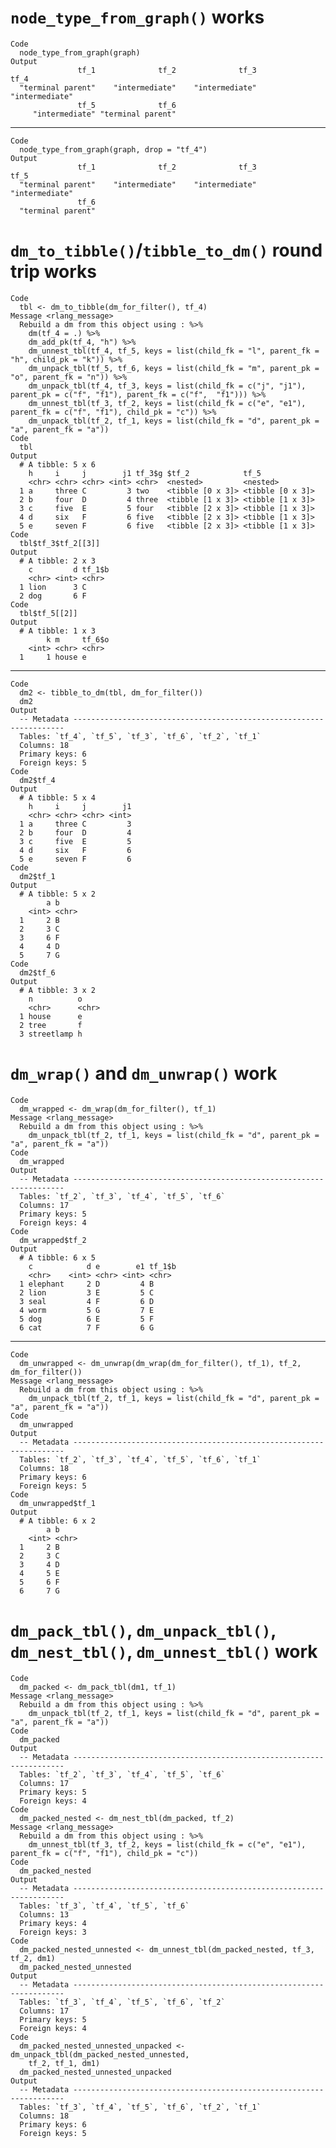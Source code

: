 # `node_type_from_graph()` works

    Code
      node_type_from_graph(graph)
    Output
                   tf_1              tf_2              tf_3              tf_4 
      "terminal parent"    "intermediate"    "intermediate"    "intermediate" 
                   tf_5              tf_6 
         "intermediate" "terminal parent" 

---

    Code
      node_type_from_graph(graph, drop = "tf_4")
    Output
                   tf_1              tf_2              tf_3              tf_5 
      "terminal parent"    "intermediate"    "intermediate"    "intermediate" 
                   tf_6 
      "terminal parent" 

# `dm_to_tibble()`/`tibble_to_dm()` round trip works

    Code
      tbl <- dm_to_tibble(dm_for_filter(), tf_4)
    Message <rlang_message>
      Rebuild a dm from this object using : %>%
        dm(tf_4 = .) %>%
        dm_add_pk(tf_4, "h") %>%
        dm_unnest_tbl(tf_4, tf_5, keys = list(child_fk = "l", parent_fk = "h", child_pk = "k")) %>%
        dm_unpack_tbl(tf_5, tf_6, keys = list(child_fk = "m", parent_pk = "o", parent_fk = "n")) %>%
        dm_unpack_tbl(tf_4, tf_3, keys = list(child_fk = c("j", "j1"), parent_pk = c("f", "f1"), parent_fk = c("f",  "f1"))) %>%
        dm_unnest_tbl(tf_3, tf_2, keys = list(child_fk = c("e", "e1"), parent_fk = c("f", "f1"), child_pk = "c")) %>%
        dm_unpack_tbl(tf_2, tf_1, keys = list(child_fk = "d", parent_pk = "a", parent_fk = "a"))
    Code
      tbl
    Output
      # A tibble: 5 x 6
        h     i     j        j1 tf_3$g $tf_2            tf_5            
        <chr> <chr> <chr> <int> <chr>  <nested>         <nested>        
      1 a     three C         3 two    <tibble [0 x 3]> <tibble [0 x 3]>
      2 b     four  D         4 three  <tibble [1 x 3]> <tibble [1 x 3]>
      3 c     five  E         5 four   <tibble [2 x 3]> <tibble [1 x 3]>
      4 d     six   F         6 five   <tibble [2 x 3]> <tibble [1 x 3]>
      5 e     seven F         6 five   <tibble [2 x 3]> <tibble [1 x 3]>
    Code
      tbl$tf_3$tf_2[[3]]
    Output
      # A tibble: 2 x 3
        c         d tf_1$b
        <chr> <int> <chr> 
      1 lion      3 C     
      2 dog       6 F     
    Code
      tbl$tf_5[[2]]
    Output
      # A tibble: 1 x 3
            k m     tf_6$o
        <int> <chr> <chr> 
      1     1 house e     

---

    Code
      dm2 <- tibble_to_dm(tbl, dm_for_filter())
      dm2
    Output
      -- Metadata --------------------------------------------------------------------
      Tables: `tf_4`, `tf_5`, `tf_3`, `tf_6`, `tf_2`, `tf_1`
      Columns: 18
      Primary keys: 6
      Foreign keys: 5
    Code
      dm2$tf_4
    Output
      # A tibble: 5 x 4
        h     i     j        j1
        <chr> <chr> <chr> <int>
      1 a     three C         3
      2 b     four  D         4
      3 c     five  E         5
      4 d     six   F         6
      5 e     seven F         6
    Code
      dm2$tf_1
    Output
      # A tibble: 5 x 2
            a b    
        <int> <chr>
      1     2 B    
      2     3 C    
      3     6 F    
      4     4 D    
      5     7 G    
    Code
      dm2$tf_6
    Output
      # A tibble: 3 x 2
        n          o    
        <chr>      <chr>
      1 house      e    
      2 tree       f    
      3 streetlamp h    

# `dm_wrap()` and `dm_unwrap()` work

    Code
      dm_wrapped <- dm_wrap(dm_for_filter(), tf_1)
    Message <rlang_message>
      Rebuild a dm from this object using : %>%
        dm_unpack_tbl(tf_2, tf_1, keys = list(child_fk = "d", parent_pk = "a", parent_fk = "a"))
    Code
      dm_wrapped
    Output
      -- Metadata --------------------------------------------------------------------
      Tables: `tf_2`, `tf_3`, `tf_4`, `tf_5`, `tf_6`
      Columns: 17
      Primary keys: 5
      Foreign keys: 4
    Code
      dm_wrapped$tf_2
    Output
      # A tibble: 6 x 5
        c            d e        e1 tf_1$b
        <chr>    <int> <chr> <int> <chr> 
      1 elephant     2 D         4 B     
      2 lion         3 E         5 C     
      3 seal         4 F         6 D     
      4 worm         5 G         7 E     
      5 dog          6 E         5 F     
      6 cat          7 F         6 G     

---

    Code
      dm_unwrapped <- dm_unwrap(dm_wrap(dm_for_filter(), tf_1), tf_2, dm_for_filter())
    Message <rlang_message>
      Rebuild a dm from this object using : %>%
        dm_unpack_tbl(tf_2, tf_1, keys = list(child_fk = "d", parent_pk = "a", parent_fk = "a"))
    Code
      dm_unwrapped
    Output
      -- Metadata --------------------------------------------------------------------
      Tables: `tf_2`, `tf_3`, `tf_4`, `tf_5`, `tf_6`, `tf_1`
      Columns: 18
      Primary keys: 6
      Foreign keys: 5
    Code
      dm_unwrapped$tf_1
    Output
      # A tibble: 6 x 2
            a b    
        <int> <chr>
      1     2 B    
      2     3 C    
      3     4 D    
      4     5 E    
      5     6 F    
      6     7 G    

# `dm_pack_tbl()`, `dm_unpack_tbl()`, `dm_nest_tbl()`, `dm_unnest_tbl()` work

    Code
      dm_packed <- dm_pack_tbl(dm1, tf_1)
    Message <rlang_message>
      Rebuild a dm from this object using : %>%
        dm_unpack_tbl(tf_2, tf_1, keys = list(child_fk = "d", parent_pk = "a", parent_fk = "a"))
    Code
      dm_packed
    Output
      -- Metadata --------------------------------------------------------------------
      Tables: `tf_2`, `tf_3`, `tf_4`, `tf_5`, `tf_6`
      Columns: 17
      Primary keys: 5
      Foreign keys: 4
    Code
      dm_packed_nested <- dm_nest_tbl(dm_packed, tf_2)
    Message <rlang_message>
      Rebuild a dm from this object using : %>%
        dm_unnest_tbl(tf_3, tf_2, keys = list(child_fk = c("e", "e1"), parent_fk = c("f", "f1"), child_pk = "c"))
    Code
      dm_packed_nested
    Output
      -- Metadata --------------------------------------------------------------------
      Tables: `tf_3`, `tf_4`, `tf_5`, `tf_6`
      Columns: 13
      Primary keys: 4
      Foreign keys: 3
    Code
      dm_packed_nested_unnested <- dm_unnest_tbl(dm_packed_nested, tf_3, tf_2, dm1)
      dm_packed_nested_unnested
    Output
      -- Metadata --------------------------------------------------------------------
      Tables: `tf_3`, `tf_4`, `tf_5`, `tf_6`, `tf_2`
      Columns: 17
      Primary keys: 5
      Foreign keys: 4
    Code
      dm_packed_nested_unnested_unpacked <- dm_unpack_tbl(dm_packed_nested_unnested,
        tf_2, tf_1, dm1)
      dm_packed_nested_unnested_unpacked
    Output
      -- Metadata --------------------------------------------------------------------
      Tables: `tf_3`, `tf_4`, `tf_5`, `tf_6`, `tf_2`, `tf_1`
      Columns: 18
      Primary keys: 6
      Foreign keys: 5

